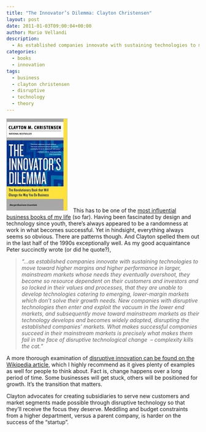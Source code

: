 ```yaml
---
title: "The Innovator’s Dilemma: Clayton Christensen"
layout: post
date: 2011-01-03T09:00:04+00:00
author: Mario Vellandi
description:
  - As established companies innovate with sustaining technologies to move toward higher margins and higher performance in larger, mainstream markets...
categories:
  - books
  - innovation
tags:
  - business
  - clayton christensen
  - disruptive
  - technology
  - theory
---
```

[<img class="alignleft size-full wp-image-5539" style="margin-right: 15px; margin-bottom: 5px;" title="Innovators-Dilemma-clayton-christensen" src="/images/2010/Innovators-Dilemma-cover-159x240.jpg" alt="book innovators dilemma by clayton christensen" width="159" height="240" />](http://www.amazon.com/gp/product/0060521996?ie=UTF8&tag=melodinmarke-20&linkCode=as2&camp=1789&creative=390957&creativeASIN=0060521996)This has to be one of the [most influential business books of my life](http://www.amazon.com/gp/product/0060521996?ie=UTF8&tag=melodinmarke-20&linkCode=as2&camp=1789&creative=390957&creativeASIN=0060521996) (so far). Having been fascinated by design and technology since youth, there&#8217;s always appeared to be a randomness at work in what becomes successful. Yet in hindsight, everything always seems so obvious. There are patterns though. And Clayton spelled them out in the last half of the 1990s exceptionally well. As my good acquaintance Peter succinctly wrote (or did he quote?),

> *&#8220;&#8230;as established companies innovate with sustaining technologies to move toward higher margins and higher performance in larger, mainstream markets whose needs they eventually overshoot, they become so resource dependent on their customers and investors and so locked in their values and processes, that they are unable to develop technologies catering to emerging, lower-margin markets which don’t solve their growth needs. New companies with disruptive technologies then enter and exploit the vacuum in the lower end markets, and subsequently move toward mainstream markets as their technology develops and becomes widely adopted, disrupting the established companies’ markets. What makes successful companies succeed in their mainstream markets is precisely what makes them fail in the face of disruptive technological change  – complexity kills the cat.&#8221;*

A more thorough examination of [disruptive innovation can be found on the Wikipedia article](http://en.wikipedia.org/wiki/Disruptive_technology), which I highly recommend as it gives plenty of examples as well for people to think about. Fact is, change happens over a long period of time. Some businesses will get stuck, others will be positioned for growth. It&#8217;s the transition that matters.

Clayton advocates for creating subsidiaries to serve new customers and market segments made possible through disruptive technology so that they&#8217;ll receive the focus they deserve. Meddling and budget constraints from a higher department, versus a parent company, is harder on the success of the &#8220;startup&#8221;.

